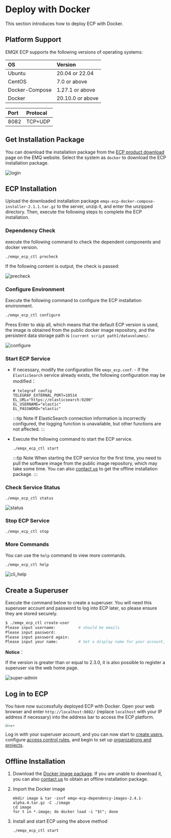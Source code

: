 # Deploy with Docker

This section introduces how to deploy ECP with Docker.

## Platform Support

EMQX ECP supports the following versions of operating systems:

| OS             | Version          |
| :------------- | :--------------- |
| Ubuntu         | 20.04 or 22.04   |
| CentOS         | 7.0 or above     |
| Docker-Compose | 1.27.1 or above  |
| Docker         | 20.10.0 or above |

| Port | Protocal |
| :--- | :------- |
| 8082 | TCP+UDP  |

## Get Installation Package

You can download the installation package from the [ECP product download](https://www.emqx.com/en/try?product=emqx-ecp) page on the EMQ website. Select the system as `docker` to download the ECP installation package.

![login](./_assets/docker_install_download.png)

## ECP Installation

Upload the downloaded installation package `emqx-ecp-docker-compose-installer-2.1.1.tar.gz` to the server, unzip it, and enter the unzipped directory. Then, execute the following steps to complete the ECP installation.

### Dependency Check

execute the following command to check the dependent components and docker version.

```shell
./emqx_ecp_ctl precheck
```

If the following content is output, the check is passed:

![precheck](./_assets/precheck.png)

### Configure Environment

Execute the following command to configure the ECP installation environment.

```shell
./emqx_ecp_ctl configure
```

Press Enter to skip all, which means that the default ECP version is used, the image is obtained from the public docker image repository, and the persistent data storage path is `[current script path]/datavolumes/`.

![configure](./_assets/configure.png)

### Start ECP Service

- If necessary, modify the configuration file `emqx_ecp.conf`. - If the `ElasticSearch` service already exists, the following configuration may be modified：

  ```shell
  # telegraf config
  TELEGRAF_EXTERNAL_PORT=10514
  EL_URL="https://elasticsearch:9200"
  EL_USERNAME="elastic"
  EL_PASSWORD="elastic"
  ```

  :::tip Note
  If ElasticSearch connection information is incorrectly configured, the logging function is unavailable, but other functions are not affected.
  :::

- Execute the following command to start the ECP service.

  ```shell
  ./emqx_ecp_ctl start
  ```

  :::tip Note
  When starting the ECP service for the first time, you need to pull the software image from the public image repository, which may take some time. You can also [contact us](https://www.emqx.com/en/contact?product=emqx-ecp) to get the offline installation package.
  :::

### Check Service Status

```shell
./emqx_ecp_ctl status
```

![status](./_assets/status.png)

### Stop ECP Service

```shell
./emqx_ecp_ctl stop
```

### More Commands

You can use the `help` command to view more commands.

```shell
./emqx_ecp_ctl help
```

![cli_help](./_assets/cli_help.png)

## Create a Superuser

Execute the command below to create a superuser. You will need this superuser account and password to log into ECP later, so please ensure they are stored securely.

```bash
$ ./emqx_ecp_ctl create-user
Please input username:          # should be emails
Please input password:
Please input password again:
Please input your name:         # Set a display name for your account, for example, ECPAdmin
```

**Notice**：

If the version is greater than or equal to 2.3.0, it is also possible to register a superuser via the web home page.

![super-admin](./_assets/super-admin.png)

## Log in to ECP

You have now successfully deployed ECP with Docker. Open your web browser and enter `http://localhost:8082/` (replace `localhost` with your IP address if necessary) into the address bar to access the ECP platform.

<img src="./_assets/ECP-login.png" alt="Log in" style="zoom:50%;" />

Log in with your superuser account, and you can now start to [create users](../system_admin/user_management.md), configure [access control rules](../acl/introduction.md), and begin to set up [organizations and projects](../system_admin/introduction.md).

## Offline Installation

1. Download the [Docker image package](https://github.com/emqx/EMQX-Business-Critical/releases/download/2.4.1-alpha.4/emqx-ecp-dependency-images-2.4.1-alpha.4.tar.gz). If you are unable to download it, you can also [contact us](https://www.emqx.com/zh/contact?product=emqx-ecp) to obtain an offline installation package.

2. Import the Docker image

   ```
   mkdir image & tar -zxvf emqx-ecp-dependency-images-2.4.1-alpha.4.tar.gz -C ./image
   cd image
   for t in *.image; do docker load -i "$t"; done
   ```

3. Install and start ECP using the above method

   ```
   ./emqx_ecp_ctl start
   ```